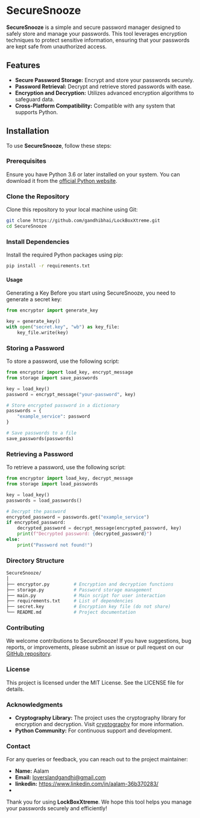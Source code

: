 # SecureSnooze

**SecureSnooze** is a simple and secure password manager designed to safely store and manage your passwords. This tool leverages encryption techniques to protect sensitive information, ensuring that your passwords are kept safe from unauthorized access.

## Features

- **Secure Password Storage:** Encrypt and store your passwords securely.
- **Password Retrieval:** Decrypt and retrieve stored passwords with ease.
- **Encryption and Decryption:** Utilizes advanced encryption algorithms to safeguard data.
- **Cross-Platform Compatibility:** Compatible with any system that supports Python.

## Installation

To use **SecureSnooze**, follow these steps:

### Prerequisites

Ensure you have Python 3.6 or later installed on your system. You can download it from the [official Python website](https://www.python.org/downloads/).

### Clone the Repository

Clone this repository to your local machine using Git:

```bash
git clone https://github.com/gandhibhai/LockBoxXtreme.git
cd SecureSnooze
```

### Install Dependencies

Install the required Python packages using pip:

```bash
pip install -r requirements.txt
```

#### Usage

Generating a Key
Before you start using SecureSnooze, you need to generate a secret key:

```python
from encryptor import generate_key

key = generate_key()
with open("secret.key", "wb") as key_file:
    key_file.write(key)
```

### Storing a Password
To store a password, use the following script:

```python
from encryptor import load_key, encrypt_message
from storage import save_passwords

key = load_key()
password = encrypt_message("your-password", key)

# Store encrypted password in a dictionary
passwords = {
    "example_service": password
}

# Save passwords to a file
save_passwords(passwords)
```

### Retrieving a Password
To retrieve a password, use the following script:

```python
from encryptor import load_key, decrypt_message
from storage import load_passwords

key = load_key()
passwords = load_passwords()

# Decrypt the password
encrypted_password = passwords.get("example_service")
if encrypted_password:
    decrypted_password = decrypt_message(encrypted_password, key)
    print(f"Decrypted password: {decrypted_password}")
else:
    print("Password not found!")
```

### Directory Structure

```bash
SecureSnooze/
│
├── encryptor.py         # Encryption and decryption functions
├── storage.py           # Password storage management
├── main.py              # Main script for user interaction
├── requirements.txt     # List of dependencies
├── secret.key           # Encryption key file (do not share)
└── README.md            # Project documentation
```

### Contributing
We welcome contributions to SecureSnooze! If you have suggestions, bug reports, or improvements, please submit an issue or pull request on our [GitHub repository](https://github.com/gandhibhai/LockBoxXtreme).

### License
This project is licensed under the MIT License. See the LICENSE file for details.

### Acknowledgments
- **Cryptography Library:** The project uses the cryptography library for encryption and decryption. Visit [cryptography](https://cryptography.io/) for more information.
- **Python Community:** For continuous support and development.

### Contact
For any queries or feedback, you can reach out to the project maintainer:

- **Name:** Aalam
- **Email:** loverslandgandhi@gmail.com
- **linkedin:** https://www.linkedin.com/in/aalam-36b370283/
- 
Thank you for using **LockBoxXtreme**. We hope this tool helps you manage your passwords securely and efficiently!
